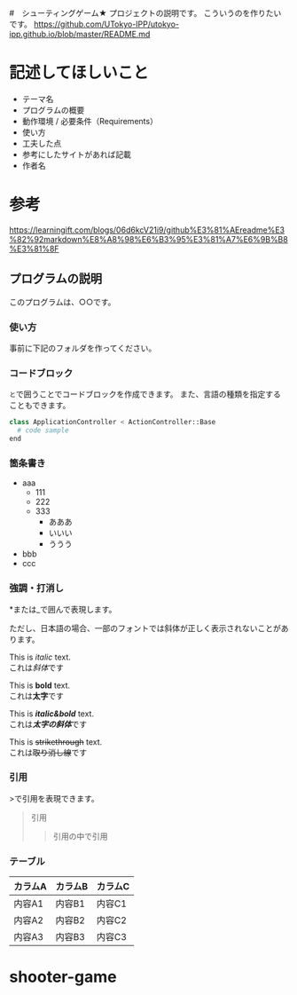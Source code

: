 #　シューティングゲーム★
プロジェクトの説明です。
こういうのを作りたいです。
https://github.com/UTokyo-IPP/utokyo-ipp.github.io/blob/master/README.md

# 記述してほしいこと
- テーマ名
- プログラムの概要
- 動作環境 / 必要条件（Requirements）
- 使い方
- 工夫した点
- 参考にしたサイトがあれば記載
- 作者名

# 参考
https://learningift.com/blogs/06d6kcV21i9/github%E3%81%AEreadme%E3%82%92markdown%E8%A8%98%E6%B3%95%E3%81%A7%E6%9B%B8%E3%81%8F

## プログラムの説明
このプログラムは、○○です。

### 使い方
事前に下記のフォルダを作ってください。

### コードブロック
```と```で囲うことでコードブロックを作成できます。
また、言語の種類を指定することもできます。

```python
class ApplicationController < ActionController::Base
  # code sample
end
```

### 箇条書き
- aaa
  - 111
  - 222
  - 333
    - あああ
    - いいい
    - ううう
- bbb
- ccc

### 強調・打消し
*または_で囲んで表現します。

ただし、日本語の場合、一部のフォントでは斜体が正しく表示されないことがあります。

This is *italic* text.  
これは*斜体*です

This is **bold** text.  
これは**太字**です

This is ***italic&bold*** text.  
これは***太字の斜体***です

This is ~~strikethrough~~ text.  
これは~~取り消し線~~です

### 引用
&gt;で引用を表現できます。

> 引用
>> 引用の中で引用

### テーブル
カラムA | カラムB | カラムC
--- | --- | ---
内容A1 | 内容B1 | 内容C1
内容A2 | 内容B2 | 内容C2
内容A3 | 内容B3 | 内容C3
# shooter-game
